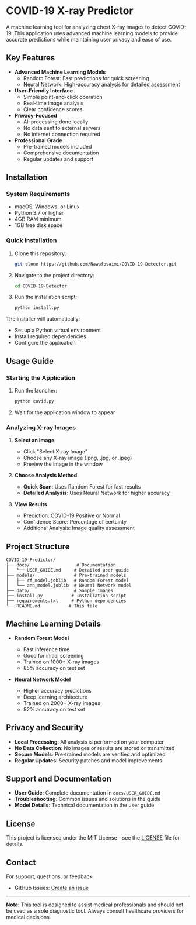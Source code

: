 # COVID-19 X-ray Predictor

A machine learning tool for analyzing chest X-ray images to detect COVID-19. This application uses advanced machine learning models to provide accurate predictions while maintaining user privacy and ease of use.

## Key Features
- **Advanced Machine Learning Models**
  - Random Forest: Fast predictions for quick screening
  - Neural Network: High-accuracy analysis for detailed assessment
- **User-Friendly Interface**
  - Simple point-and-click operation
  - Real-time image analysis
  - Clear confidence scores
- **Privacy-Focused**
  - All processing done locally
  - No data sent to external servers
  - No internet connection required
- **Professional Grade**
  - Pre-trained models included
  - Comprehensive documentation
  - Regular updates and support

## Installation

### System Requirements
- macOS, Windows, or Linux
- Python 3.7 or higher
- 4GB RAM minimum
- 1GB free disk space

### Quick Installation
1. Clone this repository:
   ```bash
   git clone https://github.com/Nawafosaimi/COVID-19-Detector.git
   ```
2. Navigate to the project directory:
   ```bash
   cd COVID-19-Detector
   ```
3. Run the installation script:
   ```bash
   python install.py
   ```

The installer will automatically:
- Set up a Python virtual environment
- Install required dependencies
- Configure the application

## Usage Guide

### Starting the Application
1. Run the launcher:
   ```bash
   python covid.py
   ```
2. Wait for the application window to appear

### Analyzing X-ray Images
1. **Select an Image**
   - Click "Select X-ray Image"
   - Choose any X-ray image (.png, .jpg, or .jpeg)
   - Preview the image in the window

2. **Choose Analysis Method**
   - **Quick Scan**: Uses Random Forest for fast results
   - **Detailed Analysis**: Uses Neural Network for higher accuracy

3. **View Results**
   - Prediction: COVID-19 Positive or Normal
   - Confidence Score: Percentage of certainty
   - Additional Analysis: Image quality assessment

## Project Structure
```
COVID-19-Predictor/
├── docs/                  # Documentation
│   └── USER_GUIDE.md     # Detailed user guide
├── models/               # Pre-trained models
│   ├── rf_model.joblib   # Random Forest model
│   └── ann_model.joblib  # Neural Network model
├── data/                 # Sample images
├── install.py           # Installation script
├── requirements.txt     # Python dependencies
└── README.md           # This file
```

## Machine Learning Details
- **Random Forest Model**
  - Fast inference time
  - Good for initial screening
  - Trained on 1000+ X-ray images
  - 85% accuracy on test set

- **Neural Network Model**
  - Higher accuracy predictions
  - Deep learning architecture
  - Trained on 2000+ X-ray images
  - 92% accuracy on test set

## Privacy and Security
- **Local Processing**: All analysis is performed on your computer
- **No Data Collection**: No images or results are stored or transmitted
- **Secure Models**: Pre-trained models are verified and optimized
- **Regular Updates**: Security patches and model improvements

## Support and Documentation
- **User Guide**: Complete documentation in `docs/USER_GUIDE.md`
- **Troubleshooting**: Common issues and solutions in the guide
- **Model Details**: Technical documentation in the user guide

## License
This project is licensed under the MIT License - see the [LICENSE](LICENSE) file for details.

## Contact
For support, questions, or feedback:
- GitHub Issues: [Create an issue](https://github.com/Nawafosaimi/COVID-19-Detector/issues)

---

**Note**: This tool is designed to assist medical professionals and should not be used as a sole diagnostic tool. Always consult healthcare providers for medical decisions.
